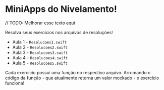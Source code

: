 #  MiniApps do Nivelamento!

// TODO: Melhorar esse texto aqui

Resolva seus exercícios nos arquivos de resoluções! 

- Aula 1 - `Resolucoes1.swift`
- Aula 2 - `Resolucoes2.swift`
- Aula 3 - `Resolucoes3.swift`
- Aula 4 - `Resolucoes4.swift`
- Aula 5 - `Resolucoes5.swift`

Cada exercício possuí uma função no respectivo arquivo. Arrumando o código da função - que atualmente retorna um valor mockado - o exercício funciona!
